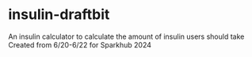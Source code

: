 # insulin-draftbit
An insulin calculator to calculate the amount of insulin users should take
Created from 6/20-6/22 for Sparkhub 2024
